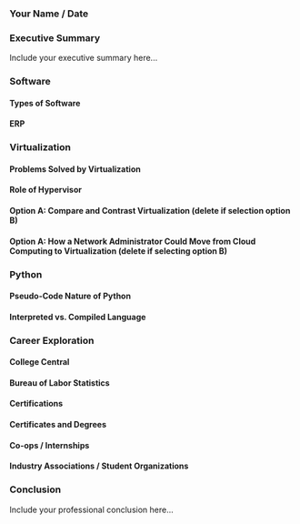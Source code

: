 ### Your Name / Date

### Executive Summary 
Include your executive summary here...

### Software
#### Types of Software
#### ERP

### Virtualization
#### Problems Solved by Virtualization
#### Role of Hypervisor
#### Option A: Compare and Contrast Virtualization (delete if selection option B)
#### Option A: How a Network Administrator Could Move from Cloud Computing to Virtualization (delete if selecting option B)

### Python
#### Pseudo-Code Nature of Python
#### Interpreted vs. Compiled Language

### Career Exploration
#### College Central
#### Bureau of Labor Statistics
#### Certifications
#### Certificates and Degrees
#### Co-ops / Internships
#### Industry Associations / Student Organizations

### Conclusion

Include your professional conclusion here...
